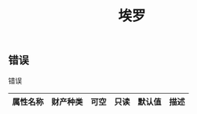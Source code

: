 ﻿---
title: 埃罗
second_title: Aspose.Cells Cloud Documen
type: docs
url: /zh/specification/model/error/
description: Aspose.Cells 云模型规范：错误。轻松处理 Excel 和其他电子表格文档，具有打开、生成、编辑、拆分、合并、比较和转换等功能
kwords: Excel，Office，电子表格，云 REST API，错误
weight: 50
---
## **错误**

错误

|属性名称|财产种类|可空|只读|默认值|描述|
|:- |:- |:- |:- |:- |:- |

